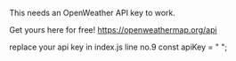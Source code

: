 
This needs an OpenWeather API key to work.

Get yours here for free! https://openweathermap.org/api

replace your api key in index.js line no.9 const apiKey = " ";